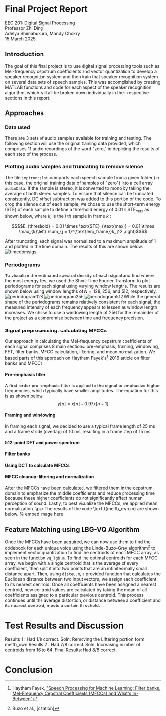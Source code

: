 # Final Project Report
EEC 201: Digital Signal Processing\
Professor Zhi Ding\
Adelya Shimabukuro, Mandy Chokry\
15 March 2025

## Introduction
The goal of this final project is to use digital signal processing tools such as Mel-frequency cepstrum coefficients and vector quantization to develop a speaker recognition system and then train that speaker recognition system on several data sets of speech samples. This was accomplished by creating MATLAB functions and code for each aspect of the speaker recognition algorithm, which will all be broken down individually in their respective sections in this report. 

## Approaches

### Data used

There are 3 sets of audio samples available for training and testing. The following section will use the original training data provided, which comprises 11 audio recordings of the word "zero," in depicting the results of each step of the process.

### Plotting audio samples and truncating to remove silence

The file `imptruncplot.m` imports each speech sample from a given folder (in this case, the original training data of samples of "zero") into a cell array `audioData`. If the sample is stereo, it is converted to mono by taking the average of both stereo samples. To ensure that silence can be truncated consistently, DC offset subtraction was added to this portion of the code. To crop the silence out of each sample, we chose to use the short-term energy (STE) of each sample to define a threshold energy of $0.01 \times \text{STE}_{max}$ as shown below, where $k_i$ is the $i$ th sample in frame $k$ :

```math
$$E_{threshold} = 0.01 \times \text{STE}_{\text{max}} = 0.01 \times \max_{k}\left( \sum_{j = 1}^{\text{len\_frame}}k_j^2 \right)$$
```

After truncating, each signal was normalized to a maximum amplitude of 1 and plotted in the time domain. The results of this are shown below.\
![timedomsigs](https://github.com/user-attachments/assets/535f100d-ee1b-47d7-90b1-f6c47abcc010)

### Periodograms

To visualize the estimated spectral density of each signal and find where the most energy lies, we used the Short-Time Fourier Transform to plot periodograms for each signal using varying window lengths. The results are shown below using window lengths of $N = 128, 256,$ and $512$, respectively.\
![periodogram128](https://github.com/user-attachments/assets/f1f3374b-e30f-4b29-8049-8657c13d7666)
![periodogram256](https://github.com/user-attachments/assets/5f0bdfbc-6648-4c8f-a02d-cf4b7d78eea1)
![periodogram512](https://github.com/user-attachments/assets/ab4f040a-b12b-453c-9f80-13b1d2c006be)
While the general shape of the periodograms remains relatively consistent for each signal, the measured intensity of each frequency appears to lessen as window length increases. We chose to use a windowing length of 256 for the remainder of the project as a compromise between time and frequency precision.

### Signal preprocessing: calculating MFCCs

Our approach in calculating the Mel-frequency cepstrum coefficients of each signal comprises 8 main sections: pre-emphasis, framing, windowing, FFT, filter banks, MFCC calculation, liftering, and mean normalization. We based parts of this approach on Haytham Fayek's[^1] 2016 article on filter banks and MFCCs.

#### Pre-emphasis filter
A first-order pre-emphasis filter is applied to the signal to emphasize higher frequencies, which typically have smaller amplitudes. The equation for this is as shown below:
$$y[n] = x[n] - 0.97x[n-1]$$

#### Framing and windowing
In framing each signal, we decided to use a typical frame length of 25 ms and a frame stride (overlap) of 10 ms, resulting in a frame step of 15 ms. 

#### 512-point DFT and power spectrum

#### Filter banks

#### Using DCT to calculate MFCCs

#### MFCC cleanup: liftering and normalization
After the MFCCs have been calculated, we filtered them in the cepstrum domain to emphasize the middle coefficients and reduce processing time because these higher coefficients do not significantly affect human perception of sound. Lastly, to best visualize the MFCCs, we applied mean normalization.
\par The results of the code \texttt{melfb\_own.m} are shown below.
% embed image here


## Feature Matching using LBG-VQ Algorithm
Once the MFCCs have been acquired, we can now use them to find the codebook for each unique voice using the Linde-Buzo-Gray algorithm[^2] to implement vector quantization to find the centroids of each MFCC array, as seen in the function `vq_lgb.m`. To find the optimal centroids for each MFCC array, we begin with a single centroid that is the average of every coefficient, then split it into two points that are an infinitesimally small distance apart. Then, using `disteu.m`, a provided function that calculates the Euclidean distance between two input vectors, we assign each coefficient to its nearest centroid. Once all coefficients have been assigned a nearest centroid, new centroid values are calculated by taking the mean of all coefficients assigned to a particular previous centroid. This process continues until the average distortion, or distance between a coefficient and its nearest centroid, meets a certain threshold.

# Test Results and Discussion


Results 1 : Had 1/8 correct. Soln: Removing the Liftering portion form melfb_own 
Results 2 : Had 7/8 correct. Soln: Increasing number of centroids from 16 to 64.
Final Results: Had 8/8 correct.

# Conclusion


[^1]: Haytham Fayek, ["Speech Processing for Machine Learning: Filter banks, Mel-Frequency Cepstral Coefficients (MFCCs) and What's In-Between"](https://haythamfayek.com/2016/04/21/speech-processing-for-machine-learning.html#fn:1)
[^2]: Buzo et al., [citation]
